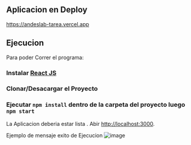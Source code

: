 
## Aplicacion en Deploy

https://andeslab-tarea.vercel.app

## Ejecucion

Para poder Correr el programa:

### Instalar [React JS](https://www.freecodecamp.org/news/how-to-install-react-a-step-by-step-guide/)

### Clonar/Desacargar el Proyecto

### Ejecutar `npm install` dentro de la carpeta del proyecto luego `npm start`

La Aplicacion deberia estar lista . Abir [http://localhost:3000](http://localhost:3000).

Ejemplo de mensaje exito de Ejecucion
![image](https://github.com/Natez13/andeslab-tarea/assets/70248621/46ff8700-d4b1-401f-8121-367c35733f60)

